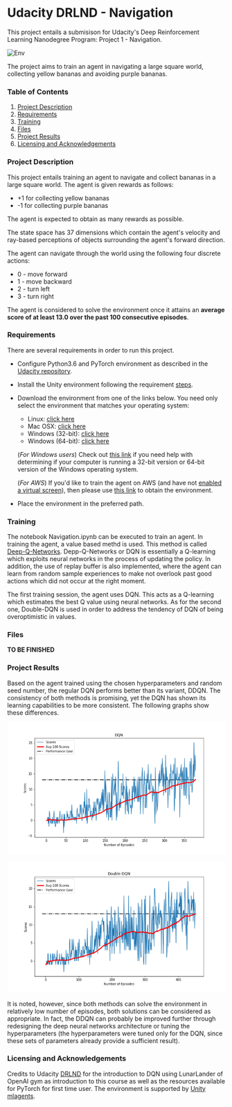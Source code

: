 # Udacity DRLND - Navigation

This project entails a submisison for Udacity's Deep Reinforcement Learning Nanodegree Program: Project 1 - Navigation.

![Env](figures/banana.png)

The project aims to train an agent in navigating a large square world, collecting yellow bananas and avoiding purple bananas.

### Table of Contents 

1. [Project Description](#description)
2. [Requirements](#requirements)
3. [Training](#training)
4. [Files](#files)
5. [Project Results](#results)
6. [Licensing and Acknowledgements](#licensing)

### Project Description<a name="description"></a>

This project entails training an agent to navigate and collect bananas in a large square world. The agent is given rewards as follows:

- +1 for collecting yellow bananas
- -1 for collecting purple bananas

The agent is expected to obtain as many rewards as possible.  

The state space has 37 dimensions which contain the agent's velocity and ray-based perceptions of objects surrounding the agent's forward direction.

The agent can navigate through the world using the following four discrete actions:

- 0 - move forward
- 1 - move backward
- 2 - turn left
- 3 - turn right

The agent is considered to solve the environment once it attains an **average score of at least 13.0 over the past 100 consecutive episodes**.

### Requirements<a name="requirements"></a>

There are several requirements in order to run this project. 

- Configure Python3.6 and PyTorch environment as described in the [Udacity repository](https://github.com/udacity/deep-reinforcement-learning#dependencies).
- Install the Unity environment following the requirement [steps](https://github.com/udacity/deep-reinforcement-learning/blob/master/p1_navigation/README.md).
- Download the environment from one of the links below.  You need only select the environment that matches your operating system:
    - Linux: [click here](https://s3-us-west-1.amazonaws.com/udacity-drlnd/P1/Banana/Banana_Linux.zip)
    - Mac OSX: [click here](https://s3-us-west-1.amazonaws.com/udacity-drlnd/P1/Banana/Banana.app.zip)
    - Windows (32-bit): [click here](https://s3-us-west-1.amazonaws.com/udacity-drlnd/P1/Banana/Banana_Windows_x86.zip)
    - Windows (64-bit): [click here](https://s3-us-west-1.amazonaws.com/udacity-drlnd/P1/Banana/Banana_Windows_x86_64.zip)
    
    (_For Windows users_) Check out [this link](https://support.microsoft.com/en-us/help/827218/how-to-determine-whether-a-computer-is-running-a-32-bit-version-or-64) if you need help with determining if your computer is running a 32-bit version or 64-bit version of the Windows operating system.

    (_For AWS_) If you'd like to train the agent on AWS (and have not [enabled a virtual screen](https://github.com/Unity-Technologies/ml-agents/blob/master/docs/Training-on-Amazon-Web-Service.md)), then please use [this link](https://s3-us-west-1.amazonaws.com/udacity-drlnd/P1/Banana/Banana_Linux_NoVis.zip) to obtain the environment.
- Place the environment in the preferred path.

### Training<a name="training"></a>

The notebook Navigation.ipynb can be executed to train an agent. In training the agent, a value based methd is used. This method is called [Deep-Q-Networks](https://deepmind.com/research/publications/human-level-control-through-deep-reinforcement-learning). Depp-Q-Networks or DQN is essentially a Q-learning which exploits neural networks in the process of updating the policy. In addition, the use of replay buffer is also implemented, where the agent can learn from random sample experiences to make not overlook past good actions which did not occur at the right moment.  

The first training session, the agent uses DQN. This acts as a Q-learning which estimates the best Q value using neural networks. As for the second one, Double-DQN is used in order to address the tendency of DQN of being overoptimistic in values. 

### Files<a name="files"></a>

**TO BE FINISHED**

### Project Results<a name="results"></a>

Based on the agent trained using the chosen hyperparameters and random seed number, the regular DQN performs better than its variant, DDQN. The consistency of both methods is promising, yet the DQN has shown its learning capabilities to be more consistent. The following graphs show these differences. 

![DQN Scores](figures/scores_episodes_dqn.png)

![Double-DQN Scores](figures/scores_episodes_ddqn.png)

It is noted, however, since both methods can solve the environment in relatively low number of episodes, both solutions can be considered as appropriate. In fact, the DDQN can probably be improved further through redesigning the deep neural networks architecture or tuning the hyperparameters (the hyperparameters were tuned only for the DQN, since these sets of parameters already provide a sufficient result). 

### Licensing and Acknowledgements<a name="licensing"></a>

Credits to Udacity [DRLND](https://www.udacity.com/course/deep-reinforcement-learning-nanodegree--nd893) for the introduction to DQN using LunarLander of OpenAI gym as introduction to this course as well as the resources available for PyTorch for first time user. The environment is supported by [Unity mlagents](https://github.com/Unity-Technologies/ml-agents).
